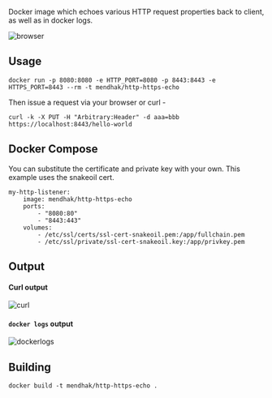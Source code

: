 Docker image which echoes various HTTP request properties back to client, as well as in docker logs. 

![browser](https://raw.githubusercontent.com/mendhak/docker-http-https-echo/master/screenshots/screenshot.png)

## Usage

    docker run -p 8080:8080 -e HTTP_PORT=8080 -p 8443:8443 -e HTTPS_PORT=8443 --rm -t mendhak/http-https-echo

Then issue a request via your browser or curl -

    curl -k -X PUT -H "Arbitrary:Header" -d aaa=bbb https://localhost:8443/hello-world



## Docker Compose

You can substitute the certificate and private key with your own. This example uses the snakeoil cert.

    my-http-listener:
        image: mendhak/http-https-echo
        ports:
            - "8080:80"
            - "8443:443"
        volumes:
            - /etc/ssl/certs/ssl-cert-snakeoil.pem:/app/fullchain.pem
            - /etc/ssl/private/ssl-cert-snakeoil.key:/app/privkey.pem



## Output

#### Curl output

![curl](https://raw.githubusercontent.com/mendhak/docker-http-https-echo/master/screenshots/screenshot2.png)

#### `docker logs` output

![dockerlogs](https://raw.githubusercontent.com/mendhak/docker-http-https-echo/master/screenshots/screenshot3.png)



## Building

    docker build -t mendhak/http-https-echo .


